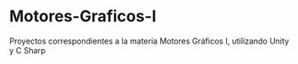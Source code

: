 # Motores-Graficos-I
Proyectos correspondientes a la materia Motores Gráficos I, utilizando Unity y C Sharp
